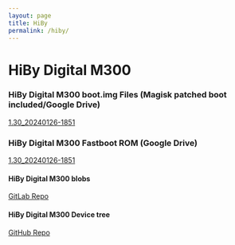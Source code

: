 ```yaml
---
layout: page
title: HiBy
permalink: /hiby/
---
```


# HiBy Digital M300
### HiBy Digital M300 boot.img Files (Magisk patched boot included/Google Drive)
[1.30_20240126-1851](https://drive.google.com/file/d/1L0QurUo5cP5Z8luGYCnFNgXG9fcKCxJ3/view?usp=drivesdk)
### HiBy Digital M300 Fastboot ROM (Google Drive)
[1.30_20240126-1851](https://drive.google.com/file/d/1zxw3cP-y6Ixx1o4PL_DA4rm3XwCWbgEU/view?usp=drive_link)
#### HiBy Digital M300 blobs
[GitLab Repo](https://gitlab.com/reindex_ot/hiby_digital_m300_blobs)
#### HiBy Digital M300 Device tree
[GitHub Repo](https://github.com/reindex-ot/hiby_digital_m300)
